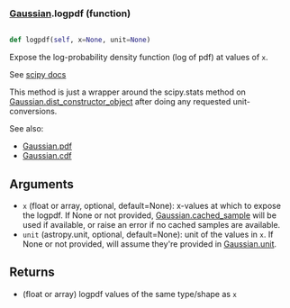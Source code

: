 ### [Gaussian](Gaussian.md).logpdf (function)


```py

def logpdf(self, x=None, unit=None)

```



Expose the log-probability density function (log of pdf) at values of `x`.

See [scipy docs](https://docs.scipy.org/doc/scipy/reference/generated/scipy.stats.rv_continuous.logpdf.html)

This method is just a wrapper around the scipy.stats method on
[Gaussian.dist_constructor_object](Gaussian.dist_constructor_object.md) after doing any requested unit-conversions.

See also:
* [Gaussian.pdf](Gaussian.pdf.md)
* [Gaussian.cdf](Gaussian.cdf.md)

Arguments
----------
* `x` (float or array, optional, default=None): x-values at which to
    expose the logpdf.  If None or not provided, [Gaussian.cached_sample](Gaussian.cached_sample.md)
    will be used if available, or raise an error if no cached samples
    are available.
* `unit` (astropy.unit, optional, default=None): unit of the values
    in `x`.  If None or not provided, will assume they're provided in
    [Gaussian.unit](Gaussian.unit.md).

Returns
---------
* (float or array) logpdf values of the same type/shape as `x`

